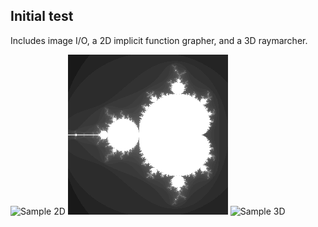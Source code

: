 ## Initial test

Includes image I/O, a 2D implicit function grapher, and a 3D raymarcher.

![Sample 2D](https://raw.githubusercontent.com/lz-uoft/course-project-8-musketeers/main/sampleOut2D.png)
![Sample 3D](https://raw.githubusercontent.com/CSC207-UofT/course-project-8-musketeers/main/sampleOutMandel.png)
![Sample 3D](https://raw.githubusercontent.com/lz-uoft/course-project-8-musketeers/main/sampleOut3D.png)


